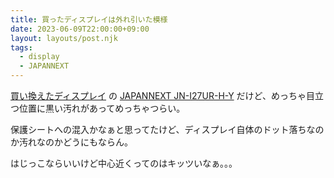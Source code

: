 ```yaml
---
title: 買ったディスプレイは外れ引いた模様
date: 2023-06-09T22:00:00+09:00
layout: layouts/post.njk
tags:
  - display
  - JAPANNEXT
---
```


[買い換えたディスプレイ](../../06/03/) の [JAPANNEXT JN-I27UR-H-Y](https://jp.japannext.com/products/jn-i27ur-h-y) だけど、めっちゃ目立つ位置に黒い汚れがあってめっちゃつらい。

保護シートへの混入かなぁと思ってたけど、ディスプレイ自体のドット落ちなのか汚れなのかどうにもならん。

はじっこならいいけど中心近くってのはキッツいなぁ。。。

